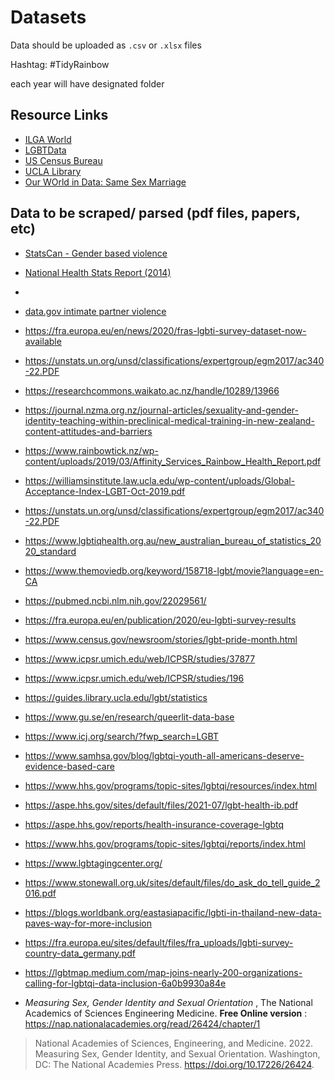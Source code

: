 
# Datasets

Data should be uploaded as `.csv` or `.xlsx` files

Hashtag: #TidyRainbow

each year will have designated folder

## Resource Links

- [ILGA World](https://ilga.org/maps-sexual-orientation-laws)
- [LGBTData](http://www.lgbtdata.com/data.html)
- [US Census Bureau](https://www.census.gov/en.html)
- [UCLA Library](https://guides.library.ucla.edu/lgbt/statistics)
- [Our WOrld in Data: Same Sex Marriage](https://ourworldindata.org/marriages-and-divorces#same-sex-marriage-has-become-possible-in-many-countries)


## Data to be scraped/ parsed (pdf files, papers, etc)

- [StatsCan - Gender based violence](https://www150.statcan.gc.ca/n1/pub/85-002-x/2019001/article/00017-eng.htm)
- [National Health Stats Report (2014)](https://www.cdc.gov/nchs/data/nhsr/nhsr077.pdf)
-
- [data.gov intimate partner violence](https://catalog.data.gov/dataset/national-intimate-partner-and-sexual-violence-survey-nisvs-b7e60)

- https://fra.europa.eu/en/news/2020/fras-lgbti-survey-dataset-now-available

- https://unstats.un.org/unsd/classifications/expertgroup/egm2017/ac340-22.PDF

- https://researchcommons.waikato.ac.nz/handle/10289/13966

- https://journal.nzma.org.nz/journal-articles/sexuality-and-gender-identity-teaching-within-preclinical-medical-training-in-new-zealand-content-attitudes-and-barriers

- https://www.rainbowtick.nz/wp-content/uploads/2019/03/Affinity_Services_Rainbow_Health_Report.pdf

- https://williamsinstitute.law.ucla.edu/wp-content/uploads/Global-Acceptance-Index-LGBT-Oct-2019.pdf

- https://unstats.un.org/unsd/classifications/expertgroup/egm2017/ac340-22.PDF

- https://www.lgbtiqhealth.org.au/new_australian_bureau_of_statistics_2020_standard

- https://www.themoviedb.org/keyword/158718-lgbt/movie?language=en-CA

- https://pubmed.ncbi.nlm.nih.gov/22029561/

- https://fra.europa.eu/en/publication/2020/eu-lgbti-survey-results

- https://www.census.gov/newsroom/stories/lgbt-pride-month.html

- https://www.icpsr.umich.edu/web/ICPSR/studies/37877

- https://www.icpsr.umich.edu/web/ICPSR/studies/196

- https://guides.library.ucla.edu/lgbt/statistics

- https://www.gu.se/en/research/queerlit-data-base

- https://www.icj.org/search/?fwp_search=LGBT

- https://www.samhsa.gov/blog/lgbtqi-youth-all-americans-deserve-evidence-based-care

- https://www.hhs.gov/programs/topic-sites/lgbtqi/resources/index.html

- https://aspe.hhs.gov/sites/default/files/2021-07/lgbt-health-ib.pdf

- https://aspe.hhs.gov/reports/health-insurance-coverage-lgbtq

- https://www.hhs.gov/programs/topic-sites/lgbtqi/reports/index.html

- https://www.lgbtagingcenter.org/

- https://www.stonewall.org.uk/sites/default/files/do_ask_do_tell_guide_2016.pdf

- https://blogs.worldbank.org/eastasiapacific/lgbti-in-thailand-new-data-paves-way-for-more-inclusion







- https://fra.europa.eu/sites/default/files/fra_uploads/lgbti-survey-country-data_germany.pdf




- https://lgbtmap.medium.com/map-joins-nearly-200-organizations-calling-for-lgbtqi-data-inclusion-6a0b9930a84e


- _Measuring Sex, Gender Identity and Sexual Orientation_ , The National Academics of Sciences Engineering Medicine. **Free Online version** : https://nap.nationalacademies.org/read/26424/chapter/1

> National Academies of Sciences, Engineering, and Medicine. 2022. Measuring Sex, Gender Identity, and Sexual Orientation. Washington, DC: The National Academies Press. https://doi.org/10.17226/26424.









